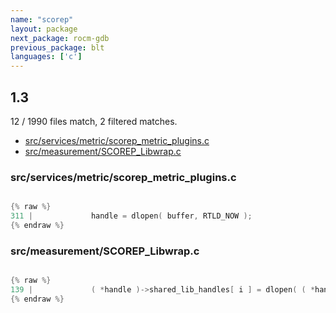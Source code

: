```yaml
---
name: "scorep"
layout: package
next_package: rocm-gdb
previous_package: blt
languages: ['c']
---
```

## 1.3
12 / 1990 files match, 2 filtered matches.

 - [src/services/metric/scorep_metric_plugins.c](#srcservicesmetricscorep_metric_pluginsc)
 - [src/measurement/SCOREP_Libwrap.c](#srcmeasurementscorep_libwrapc)

### src/services/metric/scorep_metric_plugins.c

```c

{% raw %}
311 |             handle = dlopen( buffer, RTLD_NOW );
{% endraw %}

```
### src/measurement/SCOREP_Libwrap.c

```c

{% raw %}
139 |             ( *handle )->shared_lib_handles[ i ] = dlopen( ( *handle )->attributes->shared_libs[ i ], RTLD_LAZY | RTLD_LOCAL );
{% endraw %}

```